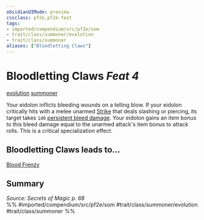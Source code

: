 ```yaml
---
obsidianUIMode: preview
cssclass: pf2e,pf2e-feat
tags:
- imported/compendium/src/pf2e/som
- trait/class/summoner/evolution
- trait/class/summoner
aliases: ["Bloodletting Claws"]
---
```

# Bloodletting Claws  *Feat 4*  
[evolution](evolution-som.md)  [summoner](rules/traits/summoner-som.md)  


Your eidolon inflicts bleeding wounds on a telling blow. If your eidolon critically hits with a melee unarmed [Strike](strike.md) that deals slashing or piercing, its target takes `1d6` [persistent bleed damage](conditions.md#Persistent%20Damage). Your eidolon gains an item bonus to this bleed damage equal to the unarmed attack's item bonus to attack rolls. This is a critical specialization effect.

## Bloodletting Claws leads to...

[Blood Frenzy](blood-frenzy-som.md)

## Summary

*Source: Secrets of Magic p. 68*  
%% #imported/compendium/src/pf2e/som #trait/class/summoner/evolution #trait/class/summoner %%